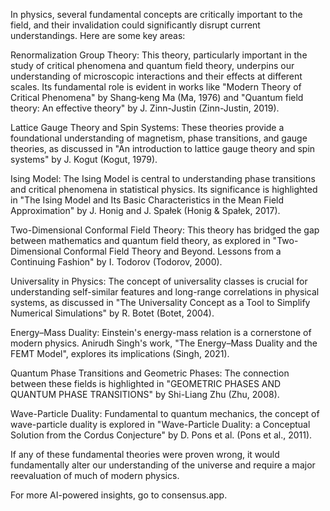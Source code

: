 In physics, several fundamental concepts are critically important to the field, and their invalidation could significantly disrupt current understandings. Here are some key areas:

Renormalization Group Theory: This theory, particularly important in the study of critical phenomena and quantum field theory, underpins our understanding of microscopic interactions and their effects at different scales. Its fundamental role is evident in works like "Modern Theory of Critical Phenomena" by Shang‐keng Ma (Ma, 1976) and "Quantum field theory: An effective theory" by J. Zinn-Justin (Zinn-Justin, 2019).

Lattice Gauge Theory and Spin Systems: These theories provide a foundational understanding of magnetism, phase transitions, and gauge theories, as discussed in "An introduction to lattice gauge theory and spin systems" by J. Kogut (Kogut, 1979).

Ising Model: The Ising Model is central to understanding phase transitions and critical phenomena in statistical physics. Its significance is highlighted in "The Ising Model and Its Basic Characteristics in the Mean Field Approximation" by J. Honig and J. Spałek (Honig & Spałek, 2017).

Two-Dimensional Conformal Field Theory: This theory has bridged the gap between mathematics and quantum field theory, as explored in "Two-Dimensional Conformal Field Theory and Beyond. Lessons from a Continuing Fashion" by I. Todorov (Todorov, 2000).

Universality in Physics: The concept of universality classes is crucial for understanding self-similar features and long-range correlations in physical systems, as discussed in "The Universality Concept as a Tool to Simplify Numerical Simulations" by R. Botet (Botet, 2004).

Energy–Mass Duality: Einstein's energy-mass relation is a cornerstone of modern physics. Anirudh Singh's work, "The Energy–Mass Duality and the FEMT Model", explores its implications (Singh, 2021).

Quantum Phase Transitions and Geometric Phases: The connection between these fields is highlighted in "GEOMETRIC PHASES AND QUANTUM PHASE TRANSITIONS" by Shi-Liang Zhu (Zhu, 2008).

Wave-Particle Duality: Fundamental to quantum mechanics, the concept of wave-particle duality is explored in "Wave-Particle Duality: a Conceptual Solution from the Cordus Conjecture" by D. Pons et al. (Pons et al., 2011).

If any of these fundamental theories were proven wrong, it would fundamentally alter our understanding of the universe and require a major reevaluation of much of modern physics.

For more AI-powered insights, go to consensus.app.
